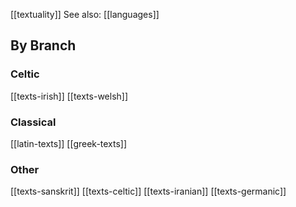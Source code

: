 [[textuality]]
See also: [[languages]]

## By Branch
### Celtic
[[texts-irish]]
[[texts-welsh]]
### Classical
[[latin-texts]]
[[greek-texts]]
### Other
[[texts-sanskrit]]
[[texts-celtic]]
[[texts-iranian]]
[[texts-germanic]]